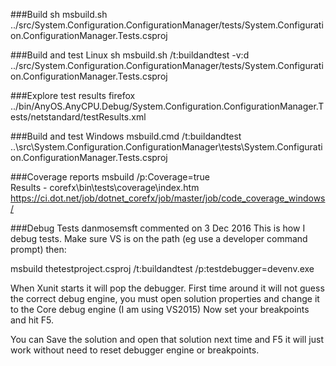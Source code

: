 ###Build
sh msbuild.sh ../src/System.Configuration.ConfigurationManager/tests/System.Configuration.ConfigurationManager.Tests.csproj

###Build and test Linux
sh msbuild.sh /t:buildandtest -v:d ../src/System.Configuration.ConfigurationManager/tests/System.Configuration.ConfigurationManager.Tests.csproj

###Explore test results
firefox ../bin/AnyOS.AnyCPU.Debug/System.Configuration.ConfigurationManager.Tests/netstandard/testResults.xml

###Build and test Windows
msbuild.cmd /t:buildandtest ..\src\System.Configuration.ConfigurationManager\tests\System.Configuration.ConfigurationManager.Tests.csproj

###Coverage reports
msbuild /p:Coverage=true  
Results - corefx\bin\tests\coverage\index.htm  
https://ci.dot.net/job/dotnet_corefx/job/master/job/code_coverage_windows/

###Debug Tests
danmosemsft commented on 3 Dec 2016
This is how I debug tests. Make sure VS is on the path (eg use a developer command prompt) then:

msbuild thetestproject.csproj /t:buildandtest /p:testdebugger=devenv.exe

When Xunit starts it will pop the debugger. First time around it will not guess the correct debug engine, you must open solution properties and change it to the Core debug engine (I am using VS2015) Now set your breakpoints and hit F5.

You can Save the solution and open that solution next time and F5 it will just work without need to reset debugger engine or breakpoints.
